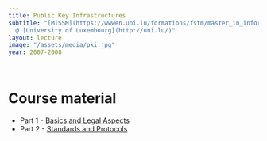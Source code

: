 ```yaml
---
title: Public Key Infrastructures
subtitle: "[MISSM](https://wwwen.uni.lu/formations/fstm/master_in_information_system_security_management)
  @ [University of Luxembourg](http://uni.lu/)"
layout: lecture
image: "/assets/media/pki.jpg"
year: 2007-2008

---
```

# Course material

- Part 1 - [Basics and Legal Aspects](/assets/media/mssi_pki-legal_2017.pdf)
- Part 2 - [Standards and Protocols](/assets/media/mssi_pki-protocols_2017.pdf)